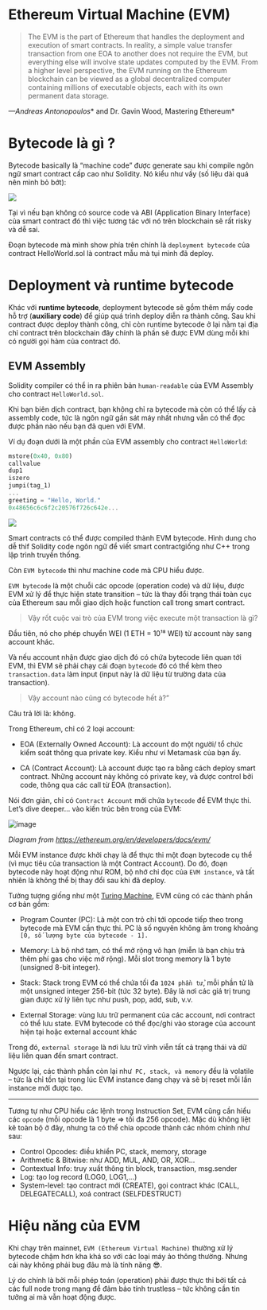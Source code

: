 # Ethereum Virtual Machine (EVM)


> The EVM is the part of Ethereum that handles the deployment and execution of smart contracts. In reality, a simple value transfer transaction from one EOA to another does not require the EVM, but everything else will involve state updates computed by the EVM. From a higher level perspective, the EVM running on the Ethereum blockchain can be viewed as a global decentralized computer containing millions of executable objects, each with its own permanent data storage.

*—Andreas Antonopoulos** and Dr. Gavin Wood, Mastering Ethereum*


# Bytecode là gì ? 

Bytecode basically là “machine code” được generate sau khi compile ngôn ngữ smart contract cấp cao như Solidity. Nó kiểu như vầy (số liệu dài quá nên mình bỏ bớt):

![](https://img.learnblockchain.cn/2020/07/08/15941927182518.jpg)


Tại vì nếu bạn không có source code và ABI (Application Binary Interface) của smart contract đó thì việc tương tác với nó trên blockchain sẽ rất risky và dễ sai.

Đoạn bytecode mà mình show phía trên chính là `deployment bytecode` của contract HelloWorld.sol là contract mẫu mà tụi mình đã deploy.




# Deployment và runtime bytecode

Khác với **runtime bytecode**, deployment bytecode sẽ gồm thêm mấy code hỗ trợ (**auxiliary code**) để giúp quá trình deploy diễn ra thành công. Sau khi contract được deploy thành công, chỉ còn runtime bytecode ở lại nằm tại địa chỉ contract trên blockchain đây chính là phần sẽ được EVM dùng mỗi khi có người gọi hàm của contract đó.


## EVM Assembly

Solidity compiler có thể in ra phiên bản `human-readable` của EVM Assembly cho contract `HelloWorld.sol`. 

Khi bạn biên dịch contract, bạn không chỉ ra bytecode mà  còn có thể lấy cả assembly code, tức là ngôn ngữ gần sát máy nhất nhưng vẫn có thể đọc được phần nào nếu bạn đã quen với EVM.


Ví dụ đoạn dưới là một phần của EVM assembly cho contract `HelloWorld`:

```rust
mstore(0x40, 0x80)
callvalue
dup1
iszero
jumpi(tag_1)
...
greeting = "Hello, World."
0x48656c6c6f2c20576f726c642e...
```


![](https://img.learnblockchain.cn/2020/07/08/15941926928582.jpg)










Smart contracts có thể được compiled thành EVM bytecode. Hình dung cho dễ thif Solidity code ngôn ngữ  để viết smart contractgiống như C++ trong lập trình truyền thống. 

Còn `EVM bytecode` thì như machine code mà CPU hiểu được.

`EVM bytecode` là một chuỗi các opcode (operation code) và dữ liệu, được EVM xử lý để thực hiện state transition – tức là thay đổi trạng thái toàn cục của Ethereum sau mỗi giao dịch hoặc function call trong smart contract.

> Vậy rốt cuộc vai trò của EVM trong việc execute một transaction là gì?

Đầu tiên, nó cho phép chuyển WEI (1 ETH = 10¹⁸ WEI) từ account này sang account khác.

Và nếu account nhận được giao dịch đó có chứa bytecode liên quan tới EVM, thì EVM sẽ phải chạy cái đoạn `bytecode` đó  có thể kèm theo `transaction.data` làm input (input này là dữ liệu từ trường data của transaction).

> Vậy account nào cũng có bytecode hết à?”

Câu trả lời là: không.

Trong Ethereum, chỉ có 2 loại account:

* EOA (Externally Owned Account): Là account do một người/ tổ chức kiểm soát thông qua private key. Kiểu như ví Metamask của bạn ấy.

* CA (Contract Account): Là account được tạo ra bằng cách deploy smart contract. Những account này không có private key, và được control bởi code, thông qua các call từ EOA (transaction).


Nói đơn giản, chỉ có `Contract Account` mới chứa `bytecode` để EVM thực thi. Let’s dive deeper… vào kiến trúc bên trong của EVM:

![image ](https://img.learnblockchain.cn/attachments/2021/11/oeU12q7B619b5741a42fc.png)

*Diagram from https://ethereum.org/en/developers/docs/evm/*

Mỗi EVM instance được khởi chạy là để thực thi một đoạn bytecode cụ thể (vì mục tiêu của transaction là một Contract Account). Do đó, đoạn bytecode này hoạt động như ROM, bộ nhớ chỉ đọc của `EVM instance`, và tất nhiên là không thể bị thay đổi sau khi đã deploy.


Tưởng tượng giống như một [Turing Machine](https://en.wikipedia.org/wiki/Turing_machine), EVM cũng có các thành phần cơ bản gồm:

* Program Counter (PC): Là một con trỏ chỉ tới opcode tiếp theo trong bytecode mà EVM cần thực thi. PC là số nguyên không âm trong khoảng `[0, số lượng byte của bytecode - 1].`

* Memory: Là bộ nhớ tạm, có thể mở rộng vô hạn (miễn là bạn chịu trả thêm phí gas cho việc mở rộng). Mỗi slot trong memory là 1 byte (unsigned 8-bit integer).


* Stack: Stack trong EVM có thể chứa tối đa `1024 phần tử`, mỗi phần tử là một unsigned integer 256-bit (tức 32 byte). Đây là nơi các giá trị trung gian được xử lý liên tục như push, pop, add, sub, v.v.

* External Storage: vùng lưu trữ permanent của các account, nơi contract có thể lưu state. EVM bytecode có thể đọc/ghi vào storage của account hiện tại hoặc external account khác


Trong đó, `external storage` là nơi lưu trữ vĩnh viễn tất cả trạng thái và dữ liệu liên quan đến smart contract.

 Ngược lại, các thành phần còn lại như` PC, stack, và memory` đều là volatile – tức là chỉ tồn tại trong lúc EVM instance đang chạy và sẽ bị reset mỗi lần instance mới được tạo.

---
Tương tự như CPU hiểu các lệnh trong Instruction Set, EVM cũng cần hiểu các `opcode` (mỗi opcode là 1 byte => tối đa 256 opcode). Mặc dù không liệt kê toàn bộ ở đây, nhưng ta có thể chia opcode thành các nhóm chính như sau:

* Control Opcodes: điều khiển PC, stack, memory, storage
* Arithmetic & Bitwise: như ADD, MUL, AND, OR, XOR…
* Contextual Info: truy xuất thông tin block, transaction, msg.sender
* Log: tạo log record (LOG0, LOG1,…)
* System-level: tạo contract mới (CREATE), gọi contract khác (CALL, DELEGATECALL), xoá contract (SELFDESTRUCT)




# Hiệu năng của EVM

Khi chạy trên mainnet, `EVM (Ethereum Virtual Machine)` thường xử lý bytecode chậm hơn kha khá so với các loại máy ảo thông thường. Nhưng cái này không phải bug đâu mà là tính năng 😎. 

Lý do chính là bởi mỗi phép toán (operation) phải được thực thi bởi tất cả các full node trong mạng để đảm bảo tính trustless – tức không cần tin tưởng ai mà vẫn hoạt động được.
